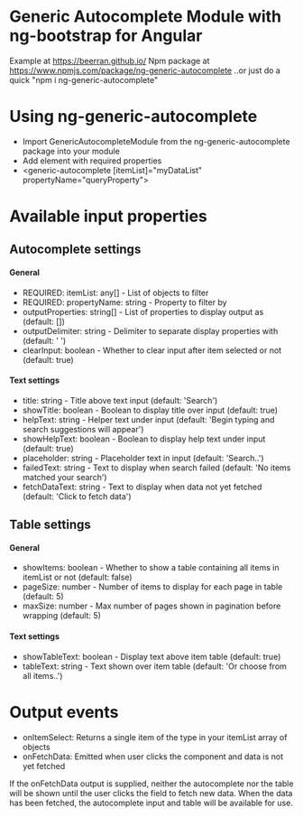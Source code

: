 # Generic Autocomplete Module with ng-bootstrap for Angular

Example at https://beerran.github.io/
Npm package at https://www.npmjs.com/package/ng-generic-autocomplete
..or just do a quick "npm i ng-generic-autocomplete"

# Using ng-generic-autocomplete
- Import GenericAutocompleteModule from the ng-generic-autocomplete package into your module
- Add element with required properties
- <generic-autocomplete [itemList]="myDataList" propertyName="queryProperty"></generic-autocomplete>

# Available input properties
## Autocomplete settings
#### General
- REQUIRED: itemList: any[] - List of objects to filter
- REQUIRED: propertyName: string - Property to filter by
- outputProperties: string[] - List of properties to display output as (default: [])
- outputDelimiter: string - Delimiter to separate display properties with (default: ' ')
- clearInput: boolean - Whether to clear input after item selected or not (default: true)
#### Text settings
- title: string - Title above text input (default: 'Search')
- showTitle: boolean - Boolean to display title over input (default: true)
- helpText: string - Helper text under input (default: 'Begin typing and search suggestions will appear')
- showHelpText: boolean - Boolean to display help text under input (default: true)
- placeholder: string - Placeholder text in input (default: 'Search..')
- failedText: string - Text to display when search failed (default: 'No items matched your search')
- fetchDataText: string - Text to display when data not yet fetched (default: 'Click to fetch data')

## Table settings
#### General
- showItems: boolean - Whether to show a table containing all items in itemList or not (default: false)
- pageSize: number - Number of items to display for each page in table (default: 5)
- maxSize: number - Max number of pages shown in pagination before wrapping (default: 5)
#### Text settings
- showTableText: boolean - Display text above item table (default: true)
- tableText: string - Text shown over item table (default: 'Or choose from all items..')

# Output events
- onItemSelect: Returns a single item of the type in your itemList array of objects
- onFetchData: Emitted when user clicks the component and data is not yet fetched

If the onFetchData output is supplied, neither the autocomplete nor the table will be shown until the user clicks the field to fetch new data. When the data has been fetched, the autocomplete input and table will be available for use.
